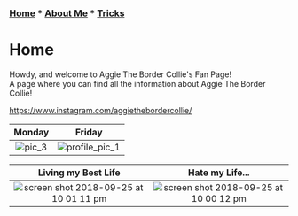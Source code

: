 ### [Home](README.md) * [About Me](Aboutme.md) * [Tricks](Tricks.md)
# Home
Howdy, and welcome to Aggie The Border Collie's Fan Page!  
A page where you can find all the information about Aggie The Border Collie!  

<https://www.instagram.com/aggiethebordercollie/>  

Monday            | Friday             
:----------------:|:----------------:
![pic_3](https://user-images.githubusercontent.com/43384564/46036389-ff108680-c0ca-11e8-91a6-c0d19bc063ec.jpg)|![profile_pic_1](https://user-images.githubusercontent.com/43384564/46035814-9e347e80-c0c9-11e8-8de8-474ba90e055b.jpg)

Living my Best Life|Hate my Life...              
:-----------------:|:-----------------:
![screen shot 2018-09-25 at 10 01 11 pm](https://user-images.githubusercontent.com/43384564/46055041-ab745c00-c10f-11e8-822b-08c38625bab0.png)|![screen shot 2018-09-25 at 10 00 12 pm](https://user-images.githubusercontent.com/43384564/46055055-b7f8b480-c10f-11e8-89bb-818b2453ec05.png)
